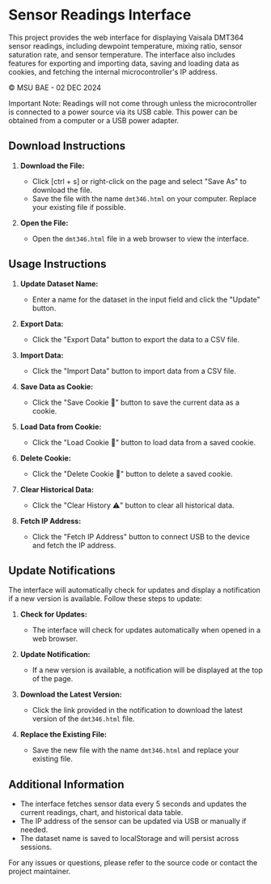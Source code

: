 # Sensor Readings Interface

This project provides the web interface for displaying Vaisala DMT364 sensor readings, including dewpoint temperature, mixing ratio, sensor saturation rate, and sensor temperature. The interface also includes features for exporting and importing data, saving and loading data as cookies, and fetching the internal microcontroller's IP address.

© MSU BAE - 02 DEC 2024

Important Note: Readings will not come through unless the microcontroller is connected to a power source via its USB cable. This power can be obtained from a computer or a USB power adapter.

## Download Instructions

1. **Download the File:**
   - Click [ctrl + s] or right-click on the page and select "Save As" to download the file.
   - Save the file with the name `dmt346.html` on your computer. Replace your existing file if possible.

2. **Open the File:**
   - Open the `dmt346.html` file in a web browser to view the interface.

## Usage Instructions

1. **Update Dataset Name:**
   - Enter a name for the dataset in the input field and click the "Update" button.

2. **Export Data:**
   - Click the "Export Data" button to export the data to a CSV file.

3. **Import Data:**
   - Click the "Import Data" button to import data from a CSV file.

4. **Save Data as Cookie:**
   - Click the "Save Cookie 🍪" button to save the current data as a cookie.

5. **Load Data from Cookie:**
   - Click the "Load Cookie 🍪" button to load data from a saved cookie.

6. **Delete Cookie:**
   - Click the "Delete Cookie 🍪" button to delete a saved cookie.

7. **Clear Historical Data:**
   - Click the "Clear History ⚠️" button to clear all historical data.

8. **Fetch IP Address:**
   - Click the "Fetch IP Address" button to connect USB to the device and fetch the IP address.

## Update Notifications

The interface will automatically check for updates and display a notification if a new version is available. Follow these steps to update:

1. **Check for Updates:**
   - The interface will check for updates automatically when opened in a web browser.

2. **Update Notification:**
   - If a new version is available, a notification will be displayed at the top of the page.

3. **Download the Latest Version:**
   - Click the link provided in the notification to download the latest version of the `dmt346.html` file.

4. **Replace the Existing File:**
   - Save the new file with the name `dmt346.html` and replace your existing file.

## Additional Information

- The interface fetches sensor data every 5 seconds and updates the current readings, chart, and historical data table.
- The IP address of the sensor can be updated via USB or manually if needed.
- The dataset name is saved to localStorage and will persist across sessions.

For any issues or questions, please refer to the source code or contact the project maintainer.